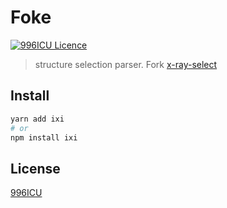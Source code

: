 # Foke

[![996ICU Licence](<https://img.shields.io/badge/license-NPL%20(The%20996%20Prohibited%20License)-blue.svg>)](https://github.com/996icu/996.ICU/blob/master/LICENSE)

> structure selection parser. Fork [x-ray-select](https://github.com/lapwinglabs/x-ray-select)

## Install

```sh
yarn add ixi
# or
npm install ixi
```

## License

[996ICU](./LICENSE)
